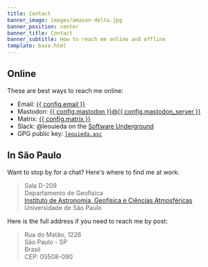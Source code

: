 ```yaml
---
title: Contact
banner_image: images/amazon-delta.jpg
banner_position: center
banner_title: Contact
banner_subtitle: How to reach me online and offline
template: base.html
---
```


## Online

These are best ways to reach me online:

<ul class="fa-ul">
  <li>
    <i class="fa-li fa fa-envelope fa-fw" aria-hidden="true"></i>
    Email:
    <a href="mailto:{{ config.email }}">{{ config.email }}</a>
  </li>
  <li>
    <i class="fa-li fab fa-mastodon fa-fw" aria-hidden="true"></i>
    Mastodon:
    <a target="_blank" href="https://{{ config.mastodon_server }}/@{{ config.mastodon }}">{{ config.mastodon }}@{{ config.mastodon_server }}</a>
  </li>
  <li>
    <i class="fa-li fas fa-comment fa-fw" aria-hidden="true"></i>
    Matrix:
    <a target="_blank" href="https://matrix.to/#/{{ config.matrix }}">{{ config.matrix }}</a>
  </li>
  <li>
    <i class="fa-li fab fa-slack fa-fw" aria-hidden="true"></i>
    Slack:
    @leouieda on the <a target="_blank" href="{{ config.links.swung }}">Software Underground</a>
  </li>
  <li>
    <i class="fa-li fas fa-key fa-fw" aria-hidden="true"></i>
    GPG public key:
    <a href="../assets/leouieda.asc"><code>leouieda.asc</code></a>
  </li>
</ul>

## In São Paulo

Want to stop by for a chat? Here's where to find me at work:

> Sala D-209
> <br>
> Departamento de Geofísica
> <br>
> [Instituto de Astronomia, Geofísica e Ciências Atmosféricas](https://www.iag.usp.br/)
> <br>
> Universidade de São Paulo

Here is the full address if you need to reach me by post:

> Rua do Matão, 1226
> <br>
> São Paulo - SP
> <br>
> Brasil
> <br>
> CEP: 05508-090
